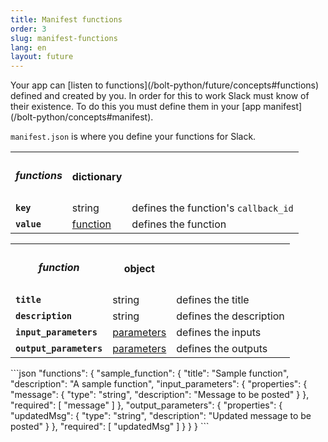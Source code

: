 ```yaml
---
title: Manifest functions
order: 3
slug: manifest-functions
lang: en
layout: future
---
```


<div class="section-content">
Your app can [listen to functions](/bolt-python/future/concepts#functions) defined and created by you. In order for this to work Slack must know of their existence. To do this you must define them in your [app manifest](/bolt-python/concepts#manifest).

`manifest.json` is where you define your functions for Slack.

<table id="functions_dict">
  <tr>
    <th><h5 id="functions_dict">functions</h5></th>
    <th>dictionary</th>
    <th></th>
  </tr>
  <tr>
    <td><b><code>key</code></b></td>
    <td>string</td>
    <td>defines the function's <code>callback_id</code></td>
  </tr>
  <tr>
    <td><b><code>value</code></b></td>
    <td><a href="#function">function</a></td>
    <td>defines the function</td>
  </tr>
</table>

<table id="function">
  <tr>
    <th><h5>function</h5></th>
    <th>object</th>
    <th></th>
  </tr>
  <tr>
    <td><b><code>title</code></b></td>
    <td>string</td>
    <td>defines the title</td>
  </tr>
  <tr>
    <td><b><code>description</code></b></td>
    <td>string</td>
    <td>defines the description</td>
  </tr>
  <tr>
    <td><b><code>input_parameters</code></b></td>
    <td><a href="#parameters">parameters</a></td>
    <td>defines the inputs</td>
  </tr>
  <tr>
    <td><b><code>output_parameters</code></b></td>
    <td><a href="#parameters">parameters</a></td>
    <td>defines the outputs</td>
  </tr>
</table>

</div>

<div>
```json
  "functions": {
    "sample_function": {
      "title": "Sample function",
      "description": "A sample function",
      "input_parameters": {
        "properties": {
          "message": {
            "type": "string",
            "description": "Message to be posted"
          }
        },
        "required": [
          "message"
        ]
      },
      "output_parameters": {
        "properties": {
          "updatedMsg": {
            "type": "string",
            "description": "Updated message to be posted"
          }
        },
        "required": [
          "updatedMsg"
        ]
      }
    }
  }
```
</div>
